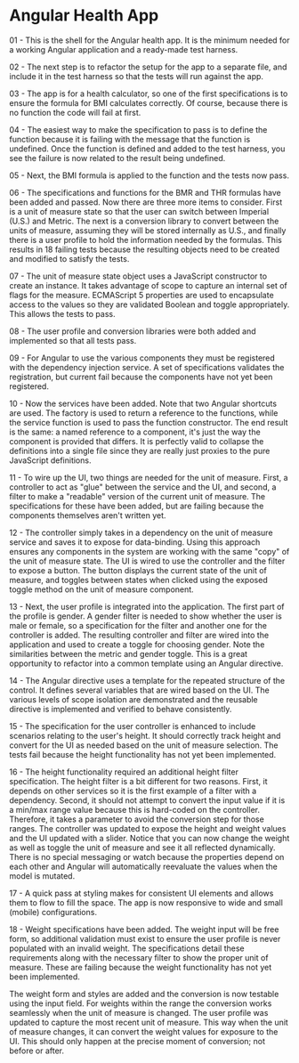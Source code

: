 Angular Health App
==================

01 - This is the shell for the Angular health app. It is the minimum needed for a working Angular application and a
ready-made test harness.

02 - The next step is to refactor the setup for the app to a separate file, and include it in the test harness so that
the tests will run against the app. 

03 - The app is for a health calculator, so one of the first specifications is to ensure the formula for BMI calculates 
correctly. Of course, because there is no function the code will fail at first.

04 - The easiest way to make the specification to pass is to define the function because it is failing with the 
message that the function is undefined. Once the function is defined and added to the test harness, you see the failure
is now related to the result being undefined.

05 - Next, the BMI formula is applied to the function and the tests now pass.
 
06 - The specifications and functions for the BMR and THR formulas have been added and passed. Now there are three more 
items to consider. First is a unit of measure state so that the user can switch between Imperial (U.S.) and Metric.
The next is a conversion library to convert between the units of measure, assuming they will be stored internally
as U.S., and finally there is a user profile to hold the information needed by the formulas. This results in 18 
failing tests because the resulting objects need to be created and modified to satisfy the tests.

07 - The unit of measure state object uses a JavaScript constructor to create an instance. It takes advantage of scope to
capture an internal set of flags for the measure. ECMAScript 5 properties are used to encapsulate access to the values
so they are validated Boolean and toggle appropriately. This allows the tests to pass.

08 - The user profile and conversion libraries were both added and implemented so that all tests pass.
 
09 - For Angular to use the various components they must be registered with the dependency injection service. A set of 
specifications validates the registration, but current fail because the components have not yet been registered.

10 - Now the services have been added. Note that two Angular shortcuts are used. The factory is used to return a reference
to the functions, while the service function is used to pass the function constructor. The end result is the same: 
a named reference to a component, it's just the way the component is provided that differs. It is perfectly valid to
collapse the definitions into a single file since they are really just proxies to the pure JavaScript definitions.

11 - To wire up the UI, two things are needed for the unit of measure. First, a controller to act as "glue" between the
service and the UI, and second, a filter to make a "readable" version of the current unit of measure. The 
specifications for these have been added, but are failing because the components themselves aren't written yet.

12 - The controller simply takes in a dependency on the unit of measure service and saves it to expose for data-binding.
Using this approach ensures any components in the system are working with the same "copy" of the unit of measure 
state. The UI is wired to use the controller and the filter to expose a button. The button displays the current state
of the unit of measure, and toggles between states when clicked using the exposed toggle method on the unit of 
measure component.

13 - Next, the user profile is integrated into the application. The first part of the profile is gender. A gender filter
is needed to show whether the user is male or female, so a specification for the filter and another one for the 
controller is added. The resulting controller and filter are wired into the application and used to create a toggle
for choosing gender. Note the similarities between the metric and gender toggle. This is a great opportunity to 
refactor into a common template using an Angular directive.

14 - The Angular directive uses a template for the repeated structure of the control. It defines several variables that are
wired based on the UI. The various levels of scope isolation are demonstrated and the reusable directive is 
implemented and verified to behave consistently.
 
15 - The specification for the user controller is enhanced to include scenarios relating to the user's height. It should
correctly track height and convert for the UI as needed based on the unit of measure selection. The tests fail because
the height functionality has not yet been implemented.

16 - The height functionality required an additional height filter specification. The height filter is a bit different for
two reasons. First, it depends on other services so it is the first example of a filter with a dependency. Second, it
should not attempt to convert the input value if it is a min/max range value because this is hard-coded on the 
controller. Therefore, it takes a parameter to avoid the conversion step for those ranges. The controller was updated
to expose the height and weight values and the UI updated with a slider. Notice that you can now change the weight as
well as toggle the unit of measure and see it all reflected dynamically. There is no special messaging or watch because
the properties depend on each other and Angular will automatically reevaluate the values when the model is mutated.

17 - A quick pass at styling makes for consistent UI elements and allows them to flow to fill the space. The app is now 
responsive to wide and small (mobile) configurations.

18 - Weight specifications have been added. The weight input will be free form, so additional validation must exist to 
ensure the user profile is never populated with an invalid weight. The specifications detail these requirements along
with the necessary filter to show the proper unit of measure. These are failing because the weight functionality has
not yet been implemented.

The weight form and styles are added and the conversion is now testable using the input field. For weights within the
range the conversion works seamlessly when the unit of measure is changed. The user profile was updated to capture the
most recent unit of measure. This way when the unit of measure changes, it can convert the weight values for exposure
to the UI. This should only happen at the precise moment of conversion; not before or after. 